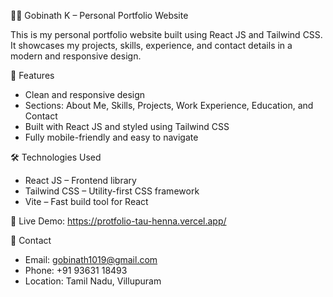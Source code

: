 🧑‍💻 Gobinath K – Personal Portfolio Website

This is my personal portfolio website built using React JS and Tailwind CSS.
It showcases my projects, skills, experience, and contact details in a modern and responsive design.

🚀 Features
- Clean and responsive design
- Sections: About Me, Skills, Projects, Work Experience, Education, and Contact
- Built with React JS and styled using Tailwind CSS
- Fully mobile-friendly and easy to navigate

🛠️ Technologies Used
- React JS – Frontend library
- Tailwind CSS – Utility-first CSS framework
- Vite – Fast build tool for React

🔗 Live Demo: 
  https://protfolio-tau-henna.vercel.app/

🛌 Contact
- Email: gobinath1019@gmail.com
- Phone: +91 93631 18493
- Location: Tamil Nadu, Villupuram

